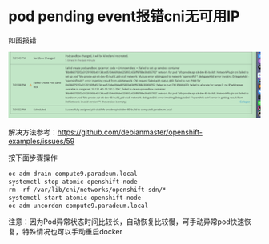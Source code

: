 # pod pending event报错cni无可用IP

如图报错

![](./cni/cni-ip-0.png)

解决方法参考：https://github.com/debianmaster/openshift-examples/issues/59

按下面步骤操作

```
oc adm drain compute9.paradeum.local
systemctl stop atomic-openshift-node
rm -rf /var/lib/cni/networks/openshift-sdn/*
systemctl start atomic-openshift-node
oc adm uncordon compute9.paradeum.local
```

注意：因为Pod异常状态时间比较长，自动恢复比较慢，可手动异常pod快速恢复，特殊情况也可以手动重启docker
